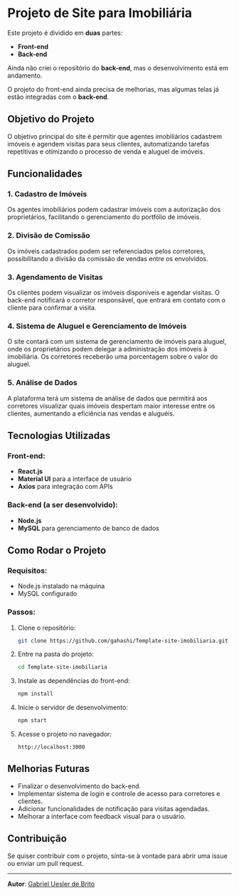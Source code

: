 # Projeto de Site para Imobiliária

Este projeto é dividido em **duas** partes:
- **Front-end**
- **Back-end**

Ainda não criei o repositório do **back-end**, mas o desenvolvimento está em andamento.

O projeto do front-end ainda precisa de melhorias, mas algumas telas já estão integradas com o **back-end**.

## Objetivo do Projeto

O objetivo principal do site é permitir que agentes imobiliários cadastrem imóveis e agendem visitas para seus clientes, automatizando tarefas repetitivas e otimizando o processo de venda e aluguel de imóveis.

## Funcionalidades

### 1. Cadastro de Imóveis
Os agentes imobiliários podem cadastrar imóveis com a autorização dos proprietários, facilitando o gerenciamento do portfólio de imóveis.

### 2. Divisão de Comissão
Os imóveis cadastrados podem ser referenciados pelos corretores, possibilitando a divisão da comissão de vendas entre os envolvidos.

### 3. Agendamento de Visitas
Os clientes podem visualizar os imóveis disponíveis e agendar visitas. O back-end notificará o corretor responsável, que entrará em contato com o cliente para confirmar a visita.

### 4. Sistema de Aluguel e Gerenciamento de Imóveis
O site contará com um sistema de gerenciamento de imóveis para aluguel, onde os proprietários podem delegar a administração dos imóveis à imobiliária. Os corretores receberão uma porcentagem sobre o valor do aluguel.

### 5. Análise de Dados
A plataforma terá um sistema de análise de dados que permitirá aos corretores visualizar quais imóveis despertam maior interesse entre os clientes, aumentando a eficiência nas vendas e aluguéis.

## Tecnologias Utilizadas

### Front-end:
- **React.js**
- **Material UI** para a interface de usuário
- **Axios** para integração com APIs

### Back-end (a ser desenvolvido):
- **Node.js**
- **MySQL** para gerenciamento de banco de dados

## Como Rodar o Projeto

### Requisitos:
- Node.js instalado na máquina
- MySQL configurado

### Passos:

1. Clone o repositório:
    ```bash
    git clone https://github.com/gahashi/Template-site-imobiliaria.git
    ```

2. Entre na pasta do projeto:
    ```bash
    cd Template-site-imobiliaria
    ```

3. Instale as dependências do front-end:
    ```bash
    npm install
    ```

4. Inicie o servidor de desenvolvimento:
    ```bash
    npm start
    ```

5. Acesse o projeto no navegador:
    ```
    http://localhost:3000
    ```

## Melhorias Futuras
- Finalizar o desenvolvimento do back-end.
- Implementar sistema de login e controle de acesso para corretores e clientes.
- Adicionar funcionalidades de notificação para visitas agendadas.
- Melhorar a interface com feedback visual para o usuário.

## Contribuição
Se quiser contribuir com o projeto, sinta-se à vontade para abrir uma issue ou enviar um pull request.

---

**Autor**: [Gabriel Uesler de Brito](https://github.com/gahashi/)
